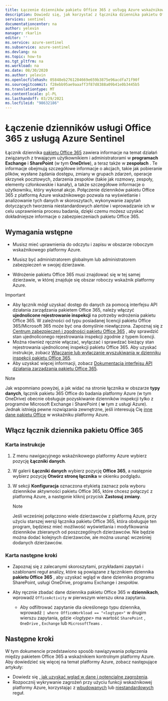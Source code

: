 ```yaml
---
title: Łączenie dzienników pakietu Office 365 z usługą Azure wskaźnikowego | Microsoft Docs
description: Dowiedz się, jak korzystać z łącznika dziennika pakietu Office 365 w celu uzyskania informacji na temat bieżących działań użytkowników i administratorów w programach Exchange, Teams i SharePoint, w tym w usłudze OneDrive.
services: sentinel
documentationcenter: na
author: yelevin
manager: rkarlin
editor: ''
ms.service: azure-sentinel
ms.subservice: azure-sentinel
ms.devlang: na
ms.topic: how-to
ms.tgt_pltfrm: na
ms.workload: na
ms.date: 08/30/2020
ms.author: yelevin
ms.openlocfilehash: 05848eb2761284669e659b3875e96acdfa71f90f
ms.sourcegitcommit: f28ebb95ae9aaaff3f87d8388a09b41e0b3445b5
ms.translationtype: MT
ms.contentlocale: pl-PL
ms.lasthandoff: 03/29/2021
ms.locfileid: "98632186"
---
```

# <a name="connect-office-365-logs-to-azure-sentinel"></a>Łączenie dzienników usługi Office 365 z usługą Azure Sentinel

Łącznik dziennika [pakietu Office 365](/office/) zawiera informacje na temat działań związanych z trwającym użytkownikiem i administratorami w **programach Exchange** i **SharePoint** (w tym **OneDrive**), a teraz także w **zespołach** . Te informacje obejmują szczegółowe informacje o akcjach, takie jak pobieranie plików, wysłane żądania dostępu, zmiany w grupach zdarzeń, operacje skrzynek pocztowych, zdarzenia zespołów (takie jak rozmowy, zespoły, elementy członkowskie i kanały), a także szczegółowe informacje o użytkowniku, który wykonał akcje. Połączenie dzienników pakietu Office 365 z platformą Azure wskaźnikowego pozwala na wyświetlanie i analizowanie tych danych w skoroszytach, wykonywanie zapytań dotyczących tworzenia niestandardowych alertów i wprowadzanie ich w celu usprawnienia procesu badania, dzięki czemu możesz uzyskać dokładniejsze informacje o zabezpieczeniach pakietu Office 365.

## <a name="prerequisites"></a>Wymagania wstępne

- Musisz mieć uprawnienia do odczytu i zapisu w obszarze roboczym wskaźnikowego platformy Azure.

- Musisz być administratorem globalnym lub administratorem zabezpieczeń w swojej dzierżawie.

- Wdrożenie pakietu Office 365 musi znajdować się w tej samej dzierżawie, w której znajduje się obszar roboczy wskaźnik platformy Azure.

> [!IMPORTANT]
> - Aby łącznik mógł uzyskać dostęp do danych za pomocą interfejsu API działania zarządzania pakietem Office 365, należy włączyć **ujednolicone rejestrowanie inspekcji** na potrzeby wdrożenia pakietu Office 365. W zależności od typu posiadanej licencji pakietu Office 365/Microsoft 365 może być ona domyślnie niewłączona. Zapoznaj się z [Centrum zabezpieczeń i zgodności pakietu Office 365](/office365/servicedescriptions/office-365-platform-service-description/office-365-securitycompliance-center) , aby sprawdzić stan ujednoliconego rejestrowania inspekcji zgodnie z typem licencji.
> - Można również ręcznie włączać, wyłączać i sprawdzać bieżący stan rejestrowania ujednoliconej inspekcji pakietu Office 365. Aby uzyskać instrukcje, zobacz [Włączanie lub wyłączanie wyszukiwania w dzienniku inspekcji pakietu Office 365](/office365/securitycompliance/turn-audit-log-search-on-or-off).
> - Aby uzyskać więcej informacji, zobacz [Dokumentacja interfejsu API działania zarządzania pakietu Office 365](/office/office-365-management-api/office-365-management-activity-api-reference).


   > [!NOTE]
   > Jak wspomniano powyżej, a jak widać na stronie łącznika w obszarze **typy danych**, łącznik pakietu 365 Office do badania platformy Azure (w tym OneDrive) obecnie obsługuje pozyskiwanie dzienników inspekcji tylko z programów Microsoft Exchange i SharePoint ( **w** tym z usługi Azure). Jednak istnieją pewne rozwiązania zewnętrzne, jeśli interesują Cię [inne dane pakietu Office](https://techcommunity.microsoft.com/t5/azure-sentinel/ingesting-office-365-alerts-with-graph-security-api/ba-p/984888) w wskaźniku platformy Azure. 

## <a name="enable-the-office-365-log-connector"></a>Włącz łącznik dziennika pakietu Office 365

### <a name="instructions-tab"></a>Karta instrukcje

1. Z menu nawigacyjnego wskaźnikowego platformy Azure wybierz pozycję **Łączniki danych**.

1. W galerii **Łączniki danych** wybierz pozycję **Office 365**, a następnie wybierz pozycję **Otwórz stronę łącznika** w okienku podglądu.

1. W sekcji **Konfiguracja** oznaczona etykietą zaznacz pola wyboru dzienników aktywności pakietu Office 365, które chcesz połączyć z platformą Azure, a następnie kliknij przycisk **Zastosuj zmiany**. 

   > [!NOTE]
   > Jeśli wcześniej połączono wiele dzierżawców z platformą Azure, przy użyciu starszej wersji łącznika pakietu Office 365, która obsługuje ten program, będziesz mieć możliwość wyświetlania i modyfikowania dzienników zbieranych od poszczególnych dzierżawców. Nie będzie można dodać kolejnych dzierżawców, ale można usunąć wcześniej dodanych dzierżawców.

### <a name="next-steps-tab"></a>Karta następne kroki

- Zapoznaj się z zalecanymi skoroszytami, przykładami zapytań i szablonami reguł analizy, które są powiązane z łącznikiem dziennika **pakietu Office 365** , aby uzyskać wgląd w dane dziennika programu SharePoint, usługi OneDrive, programu Exchange i zespołów.

- Aby ręcznie zbadać dane dziennika pakietu Office 365 w **dziennikach**, wprowadź `OfficeActivity` w pierwszym wierszu okna zapytania.
   - Aby odfiltrować zapytanie dla określonego typu dziennika, wprowadź `| where OfficeWorkload == "<logtype>"` w drugim wierszu zapytania, gdzie *\<logtype\>* ma wartość `SharePoint` , `OneDrive` , `Exchange` lub `MicrosoftTeams` .

## <a name="next-steps"></a>Następne kroki
W tym dokumencie przedstawiono sposób nawiązywania połączenia między pakietem Office 365 a wskaźnikiem kontrolnym platformy Azure. Aby dowiedzieć się więcej na temat platformy Azure, zobacz następujące artykuły:
- Dowiedz się [, jak uzyskać wgląd w dane i potencjalne zagrożenia](quickstart-get-visibility.md).
- Rozpocznij wykrywanie zagrożeń przy użyciu funkcji wskaźnikowej platformy Azure, korzystając z [wbudowanych](tutorial-detect-threats-built-in.md) lub [niestandardowych](tutorial-detect-threats-custom.md) reguł.